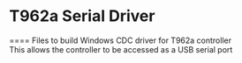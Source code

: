 # T962a Serial Driver  
====
Files to build Windows CDC driver for T962a controller  
This allows the controller to be accessed as a USB serial port  